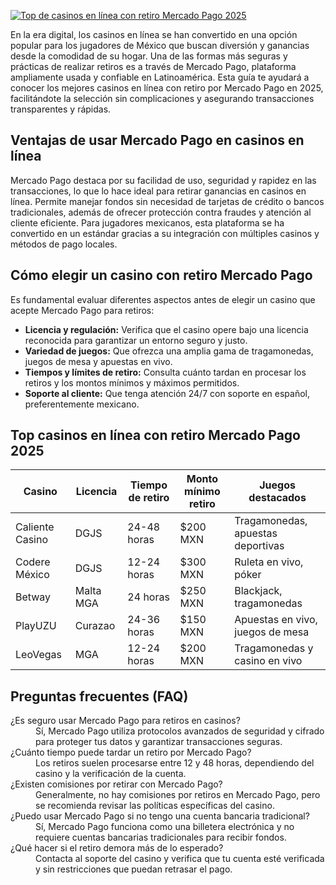 [![Top de casinos en línea con retiro Mercado Pago 2025](https://123-caf.pages.dev/gitsignup.png)](https://vrmoo.ru/Bt82HjjY)

<p>En la era digital, los casinos en línea se han convertido en una opción popular para los jugadores de México que buscan diversión y ganancias desde la comodidad de su hogar. Una de las formas más seguras y prácticas de realizar retiros es a través de Mercado Pago, plataforma ampliamente usada y confiable en Latinoamérica. Esta guía te ayudará a conocer los mejores casinos en línea con retiro por Mercado Pago en 2025, facilitándote la selección sin complicaciones y asegurando transacciones transparentes y rápidas.</p>  <h2>Ventajas de usar Mercado Pago en casinos en línea</h2> <p>Mercado Pago destaca por su facilidad de uso, seguridad y rapidez en las transacciones, lo que lo hace ideal para retirar ganancias en casinos en línea. Permite manejar fondos sin necesidad de tarjetas de crédito o bancos tradicionales, además de ofrecer protección contra fraudes y atención al cliente eficiente. Para jugadores mexicanos, esta plataforma se ha convertido en un estándar gracias a su integración con múltiples casinos y métodos de pago locales.</p>  <h2>Cómo elegir un casino con retiro Mercado Pago</h2> <p>Es fundamental evaluar diferentes aspectos antes de elegir un casino que acepte Mercado Pago para retiros:</p> <ul>   <li><strong>Licencia y regulación:</strong> Verifica que el casino opere bajo una licencia reconocida para garantizar un entorno seguro y justo.</li>   <li><strong>Variedad de juegos:</strong> Que ofrezca una amplia gama de tragamonedas, juegos de mesa y apuestas en vivo.</li>   <li><strong>Tiempos y límites de retiro:</strong> Consulta cuánto tardan en procesar los retiros y los montos mínimos y máximos permitidos.</li>   <li><strong>Soporte al cliente:</strong> Que tenga atención 24/7 con soporte en español, preferentemente mexicano.</li> </ul>  <h2>Top casinos en línea con retiro Mercado Pago 2025</h2> <table>   <thead>     <tr>       <th>Casino</th>       <th>Licencia</th>       <th>Tiempo de retiro</th>       <th>Monto mínimo retiro</th>       <th>Juegos destacados</th>     </tr>   </thead>   <tbody>     <tr>       <td>Caliente Casino</td>       <td>DGJS</td>       <td>24-48 horas</td>       <td>$200 MXN</td>       <td>Tragamonedas, apuestas deportivas</td>     </tr>     <tr>       <td>Codere México</td>       <td>DGJS</td>       <td>12-24 horas</td>       <td>$300 MXN</td>       <td>Ruleta en vivo, póker</td>     </tr>     <tr>       <td>Betway</td>       <td>Malta MGA</td>       <td>24 horas</td>       <td>$250 MXN</td>       <td>Blackjack, tragamonedas</td>     </tr>     <tr>       <td>PlayUZU</td>       <td>Curazao</td>       <td>24-36 horas</td>       <td>$150 MXN</td>       <td>Apuestas en vivo, juegos de mesa</td>     </tr>     <tr>       <td>LeoVegas</td>       <td>MGA</td>       <td>12-24 horas</td>       <td>$200 MXN</td>       <td>Tragamonedas y casino en vivo</td>     </tr>   </tbody> </table>  <h2>Preguntas frecuentes (FAQ)</h2> <dl>   <dt>¿Es seguro usar Mercado Pago para retiros en casinos?</dt>   <dd>Sí, Mercado Pago utiliza protocolos avanzados de seguridad y cifrado para proteger tus datos y garantizar transacciones seguras.</dd>    <dt>¿Cuánto tiempo puede tardar un retiro por Mercado Pago?</dt>   <dd>Los retiros suelen procesarse entre 12 y 48 horas, dependiendo del casino y la verificación de la cuenta.</dd>    <dt>¿Existen comisiones por retirar con Mercado Pago?</dt>   <dd>Generalmente, no hay comisiones por retiros en Mercado Pago, pero se recomienda revisar las políticas específicas del casino.</dd>    <dt>¿Puedo usar Mercado Pago si no tengo una cuenta bancaria tradicional?</dt>   <dd>Sí, Mercado Pago funciona como una billetera electrónica y no requiere cuentas bancarias tradicionales para recibir fondos.</dd>    <dt>¿Qué hacer si el retiro demora más de lo esperado?</dt>   <dd>Contacta al soporte del casino y verifica que tu cuenta esté verificada y sin restricciones que puedan retrasar el pago.</dd> </dl>